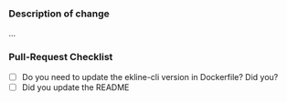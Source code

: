### Description of change

...

### Pull-Request Checklist

- [ ] Do you need to update the ekline-cli version in Dockerfile? Did you? 
- [ ] Did you update the README
